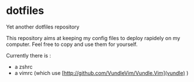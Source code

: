 # dotfiles
Yet another dotfiles repository

This repository aims at keeping my config files to deploy rapidely on my computer.
Feel free to copy and use them for yourself.

Currently there is :
  - a zshrc
  - a vimrc (which use [http://github.com/VundleVim/Vundle.Vim](vundle) )
